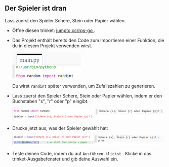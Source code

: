 ## Der Spieler ist dran

Lass zuerst den Spieler Schere, Stein oder Papier wählen.

+ Öffne diesen trinket: <a href="http://jumpto.cc/rps-go" target="_blank"> jumpto.cc/rps-go </a> .

+ Das Projekt enthält bereits den Code zum Importieren einer Funktion, die du in diesem Projekt verwenden wirst.
    
    ![screenshot](images/rps-imports.png)
    
    Du wirst ` randint ` später verwenden, um Zufallszahlen zu generieren.

+ Lass zuerst den Spieler Schere, Stein oder Papier wählen, indem er den Buchstaben "s", "r" oder "p" eingibt.
    
    ![screenshot](images/rps-input.png)

+ Drucke jetzt aus, was der Spieler gewählt hat:
    
    ![screenshot](images/rps-player.png)

+ Teste deinen Code, indem du auf ` Ausführen klickst ` . Klicke in das trinket-Ausgabefenster und gib deine Auswahl ein.